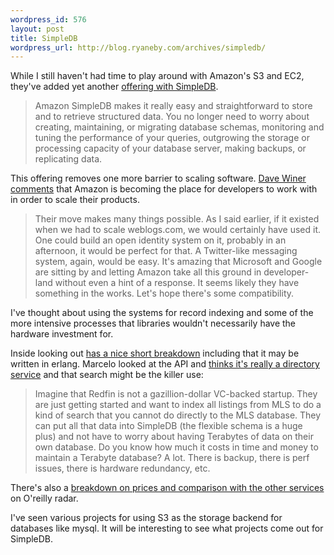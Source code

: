 ```yaml
--- 
wordpress_id: 576
layout: post
title: SimpleDB
wordpress_url: http://blog.ryaneby.com/archives/simpledb/
---
```

While I still haven't had time to play around with Amazon's S3 and EC2, they've added yet another <a href="http://aws.typepad.com/aws/2007/12/a-place-for-eve.html">offering with SimpleDB</a>. 

<blockquote>Amazon SimpleDB makes it really easy and straightforward to store and to retrieve structured data. You no longer need to worry about creating, maintaining, or migrating database schemas, monitoring and tuning the performance of your queries, outgrowing the storage or processing capacity of your database server, making backups, or replicating data.</blockquote>

This offering removes one more barrier to scaling software. <a href="http://www.scripting.com/stories/2007/12/15/amazonRemovesTheDatabaseSc.html">Dave Winer comments</a> that Amazon is becoming the place for developers to work with in order to scale their products.

<blockquote>Their move makes many things possible. As I said earlier, if it existed when we had to scale weblogs.com, we would certainly have used it. One could build an open identity system on it, probably in an afternoon, it would be perfect for that. A Twitter-like messaging system, again, would be easy. It's amazing that Microsoft and Google are sitting by and letting Amazon take all this ground in developer-land without even a hint of a response. It seems likely they have something in the works. Let's hope there's some compatibility.</blockquote>

I've thought about using the systems for record indexing and some of the more intensive processes that libraries wouldn't necessarily have the hardware investment for. 

Inside looking out <a href="http://www.satine.org/archives/2007/12/13/amazon-simpledb/">has a nice short breakdown</a> including that it may be written in erlang. Marcelo looked at the API and <a href="http://marcelo.sampasite.com/brave-tech-world/Amazon-SimpleDB-What-nobody-is-t.htm">thinks it's really a directory service</a> and that search might be the killer use:

<blockquote>Imagine that Redfin is not a gazillion-dollar VC-backed startup. They are just getting started and want to index all listings from MLS to do a kind of search that you cannot do directly to the MLS database. They can put all that data into SimpleDB (the flexible schema is a huge plus) and not have to worry about having Terabytes of data on their own database. Do you know how much it costs in time and money to maintain a Terabyte database? A lot. There is backup, there is perf issues, there is hardware redundancy, etc.</blockquote>

There's also a <a href="http://radar.oreilly.com/archives/2007/12/amazon_launches.html">breakdown on prices and comparison with the other services</a> on O'reilly radar.

I've seen various projects for using S3 as the storage backend for databases like mysql. It will be interesting to see what projects come out for SimpleDB.
